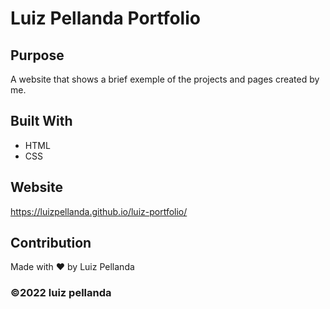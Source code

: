 # Luiz Pellanda Portfolio

## Purpose
A website that shows a brief exemple of the projects and pages created by me. 

## Built With
* HTML
* CSS

## Website
https://luizpellanda.github.io/luiz-portfolio/

## Contribution
Made with ❤️ by Luiz Pellanda

### ©️2022 luiz pellanda 